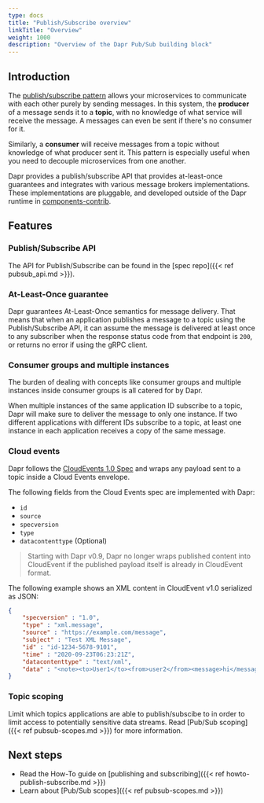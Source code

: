 ```yaml
---
type: docs
title: "Publish/Subscribe overview"
linkTitle: "Overview"
weight: 1000
description: "Overview of the Dapr Pub/Sub building block"
---
```


## Introduction

The [publish/subscribe pattern](https://en.wikipedia.org/wiki/Publish%E2%80%93subscribe_pattern) allows your microservices to communicate with each other purely by sending messages. In this system, the **producer** of a message sends it to a **topic**, with no knowledge of what service will receive the message. A messages can even be sent if there's no consumer for it.

Similarly, a **consumer** will receive messages from a topic without knowledge of what producer sent it. This pattern is especially useful when you need to decouple microservices from one another.

Dapr provides a publish/subscribe API that provides at-least-once guarantees and integrates with various message brokers implementations. These implementations are pluggable, and developed outside of the Dapr runtime in [components-contrib](https://github.com/dapr/components-contrib/tree/master/pubsub).

## Features

### Publish/Subscribe API

The API for Publish/Subscribe can be found in the [spec repo]({{< ref pubsub_api.md >}}).

### At-Least-Once guarantee

Dapr guarantees At-Least-Once semantics for message delivery.
That means that when an application publishes a message to a topic using the Publish/Subscribe API, it can assume the message is delivered at least once to any subscriber when the response status code from that endpoint is `200`, or returns no error if using the gRPC client.

### Consumer groups and multiple instances

The burden of dealing with concepts like consumer groups and multiple instances inside consumer groups is all catered for by Dapr.

When multiple instances of the same application ID subscribe to a topic, Dapr will make sure to deliver the message to only one instance. If two different applications with different IDs subscribe to a topic, at least one instance in each application receives a copy of the same message.

### Cloud events

Dapr follows the [CloudEvents 1.0 Spec](https://github.com/cloudevents/spec/tree/v1.0) and wraps any payload sent to a topic inside a Cloud Events envelope.

The following fields from the Cloud Events spec are implemented with Dapr:
- `id`
- `source`
- `specversion`
- `type`
- `datacontenttype` (Optional)

> Starting with Dapr v0.9, Dapr no longer wraps published content into CloudEvent if the published payload itself is already in CloudEvent format. 

The following example shows an XML content in CloudEvent v1.0 serialized as JSON:
```json
{
    "specversion" : "1.0",
    "type" : "xml.message",
    "source" : "https://example.com/message",
    "subject" : "Test XML Message",
    "id" : "id-1234-5678-9101",
    "time" : "2020-09-23T06:23:21Z",
    "datacontenttype" : "text/xml",
    "data" : "<note><to>User1</to><from>user2</from><message>hi</message></note>"
}
```

### Topic scoping

Limit which topics applications are able to publish/subscibe to in order to limit access to potentially sensitive data streams. Read [Pub/Sub scoping]({{< ref pubsub-scopes.md >}}) for more information.

## Next steps

- Read the How-To guide on [publishing and subscribing]({{< ref howto-publish-subscribe.md >}})
- Learn about [Pub/Sub scopes]({{< ref pubsub-scopes.md >}})
